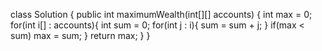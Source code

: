 class Solution {
public int maximumWealth(int[][] accounts) {
int max = 0;
for(int i[] : accounts){
int sum = 0;
for(int j : i){
sum = sum + j;
}
if(max < sum) max = sum;
}
return max;
}
}